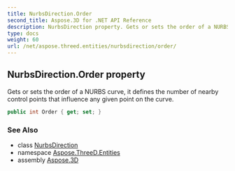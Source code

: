 ```yaml
---
title: NurbsDirection.Order
second_title: Aspose.3D for .NET API Reference
description: NurbsDirection property. Gets or sets the order of a NURBS curve it defines the number of nearby control points that influence any given point on the curve
type: docs
weight: 60
url: /net/aspose.threed.entities/nurbsdirection/order/
---
```

## NurbsDirection.Order property

Gets or sets the order of a NURBS curve, it defines the number of nearby control points that influence any given point on the curve.

```csharp
public int Order { get; set; }
```

### See Also

* class [NurbsDirection](../)
* namespace [Aspose.ThreeD.Entities](../../../aspose.threed.entities/)
* assembly [Aspose.3D](../../../)


